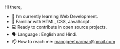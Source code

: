 Hi there,
- 🌱 I’m currently learning Web Development.
- 👀 Familiar with HTML, CSS, JavaScript.
- 💻 Ready to contribute in open source projects.
- 🗣️ Language : English and Hindi.
- 📫 How to reach me: manojgeetparmar@gmail.com
